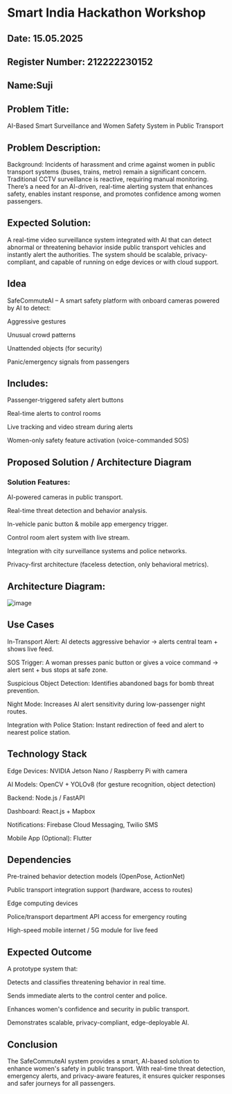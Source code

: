 # Smart India Hackathon Workshop
## Date: 15.05.2025

## Register Number: 212222230152

## Name:Suji

## Problem Title:
AI-Based Smart Surveillance and Women Safety System in Public Transport

## Problem Description:
Background:
Incidents of harassment and crime against women in public transport systems (buses, trains, metro) remain a significant concern. Traditional CCTV surveillance is reactive, requiring manual monitoring. There’s a need for an AI-driven, real-time alerting system that enhances safety, enables instant response, and promotes confidence among women passengers.

## Expected Solution:
A real-time video surveillance system integrated with AI that can detect abnormal or threatening behavior inside public transport vehicles and instantly alert the authorities. The system should be scalable, privacy-compliant, and capable of running on edge devices or with cloud support.

## Idea
SafeCommuteAI – A smart safety platform with onboard cameras powered by AI to detect:

Aggressive gestures

Unusual crowd patterns

Unattended objects (for security)

Panic/emergency signals from passengers

## Includes:

Passenger-triggered safety alert buttons

Real-time alerts to control rooms

Live tracking and video stream during alerts

Women-only safety feature activation (voice-commanded SOS)

## Proposed Solution / Architecture Diagram
### Solution Features:
AI-powered cameras in public transport.

Real-time threat detection and behavior analysis.

In-vehicle panic button & mobile app emergency trigger.

Control room alert system with live stream.

Integration with city surveillance systems and police networks.

Privacy-first architecture (faceless detection, only behavioral metrics).

## Architecture Diagram:
![image](https://github.com/user-attachments/assets/a458d154-6993-4db3-aef8-27849979cada)

## Use Cases
In-Transport Alert: AI detects aggressive behavior → alerts central team + shows live feed.

SOS Trigger: A woman presses panic button or gives a voice command → alert sent + bus stops at safe zone.

Suspicious Object Detection: Identifies abandoned bags for bomb threat prevention.

Night Mode: Increases AI alert sensitivity during low-passenger night routes.

Integration with Police Station: Instant redirection of feed and alert to nearest police station.

## Technology Stack
Edge Devices: NVIDIA Jetson Nano / Raspberry Pi with camera

AI Models: OpenCV + YOLOv8 (for gesture recognition, object detection)

Backend: Node.js / FastAPI

Dashboard: React.js + Mapbox

Notifications: Firebase Cloud Messaging, Twilio SMS

Mobile App (Optional): Flutter

## Dependencies
Pre-trained behavior detection models (OpenPose, ActionNet)

Public transport integration support (hardware, access to routes)

Edge computing devices

Police/transport department API access for emergency routing

High-speed mobile internet / 5G module for live feed

## Expected Outcome
A prototype system that:

Detects and classifies threatening behavior in real time.

Sends immediate alerts to the control center and police.

Enhances women's confidence and security in public transport.

Demonstrates scalable, privacy-compliant, edge-deployable AI.

## Conclusion
The SafeCommuteAI system provides a smart, AI-based solution to enhance women's safety in public transport. With real-time threat detection, emergency alerts, and privacy-aware features, it ensures quicker responses and safer journeys for all passengers.
